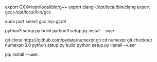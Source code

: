 export CXX=/opt/local/bin/g++
export clang=/opt/local/bin/clang
export gcc=/opt/local/bin/gcc

sudo port select gcc mp-gcc9

python3 setup.py build
python3 setup.py install --user

 git clone https://github.com/pydata/numexpr.git
 cd numexpr
 git checkout numexpr-3.0
  python setup.py build
  python setup.py install --user
  
   pip install --user .
 
